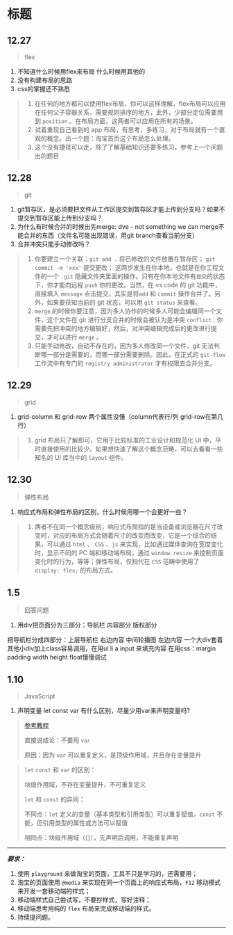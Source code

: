 # 标题

## 12.27

> flex

1. 不知道什么时候用flex来布局
  什么时候用其他的
2. 没有构建布局的思路
3. css的掌握还不熟悉

> 1. 在任何的地方都可以使用flex布局，你可以这样理解，flex布局可以应用在任何父子容器关系，需要规则排序的地方，此外，少部分定位需要用到 `position` 。在布局方面，这两者可以应用在所有的场景。
> 2. 试着重现自己看到的 app 布局，有思考，多练习，对于布局就有一个直观的概念。出一个题：淘宝首页这个布局怎么处理。
> 3. 这个没有捷径可以走，除了了解基础知识还要多练习，参考上一个问题出的题目

## 12.28

> git

1. git暂存区，是必须要把文件从工作区提交到暂存区才能上传到分支吗？如果不提交到暂存区能上传到分支吗？
2. 为什么有时候合并的时候出先merge: dve - not something we can merge不能合并的东西（文件名可能出现错误，用git branch查看当前分支）
3. 合并冲突只能手动修改吗？

> 1. 你要建立一个关联：`git add .` 将已修改的文件放置在暂存区； `git commit -m 'xxx'` 提交更改； 这两步发生在你本地，也就是在你工程文件的一个 `.git` 隐藏文件夹里面的操作。只有在你本地文件有`提交`的状态下，你才能向远程 `push` 你的更改。当然，在 vs code 的 git 功能中，直接填入 `message` 点击提交，其实是将`add` 和 `commit` 操作合并了。另外，如果要获知当前的 git 状态，可以用 `git status` 来查看。
> 2. `merge` 的时候你要注意，因为多人协作的时候多人可能会编辑同一个文件，这个文件在 git 进行分支合并的时候会被认为是冲突 `conflict` , 你需要先把冲突的地方编辑好，然后，对冲突编辑完成后的更改进行提交，才可以进行 `merge` 。
> 3. 只能手动修改，自动不存在的，因为多人修改同一个文件，git 无法判断哪一部分是需要的，而哪一部分需要删除。因此，在正式的 `git-flow` 工作流中有专门的 `registry administrator` 才有权限去合并分支。

## 12.29

> grid

1. grid-column 和 grid-row 两个属性没懂（column代表行/列  grid-row在第几行）

> 1. grid 布局只了解即可，它用于比较标准的工业设计和规范化 UI 中，平时直接使用的比较少。如果想快速了解这个概念范畴，可以去看看一些知名的 UI 库当中的 `layout` 组件。

## 12.30

>弹性布局

1. 响应式布局和弹性布局的区别，什么时候用哪一个会更好一些？

> 1. 两者不在同一个概念级别，响应式布局指的是当设备或浏览器在尺寸改变时，对应的布局方式会随着尺寸的改变而改变，它是一个综合的结果，可以通过 `html` 、 `CSS` 、`js` 来实现，比如通过媒体查询在宽度变化时，显示不同的 PC 端和移动端布局，通过 `window.resize` 来控制页面变化时的行为，等等；弹性布局，仅指代在 `CSS` 范畴中使用了 `display: flex;` 的布局方式。

## 1.5

> 回答问题

1. 用div把页面分为三部分：导航栏  内容部分 版权部分

把导航栏分成四部分：上层导航栏 右边内容 中间轮播图 左边内容 一个大div套着其他小div加上class容易调用，在用ul li a input 来填充内容
在用css：margin padding width height float慢慢调试

## 1.10

> JavaScript

1. 声明变量 let const var 有什么区别，尽量少用var来声明变量吗?

> [参考教程](https://es6.ruanyifeng.com/#docs/let)
>
> 直接说结论：不要用 `var`
>
> 原因：因为 `var` 可以重复定义，是顶级作用域，并且存在变量提升

> `let` `const` 和 `var` 的区别：
>
> 块级作用域，不存在变量提升，不可重复定义
>
> `let` 和 `const` 的异同：
>
> 不同点：`let` 定义的变量（基本类型和引用类型）可以重复赋值，`const` 不能，但引用类型的属性或方法可以赋值
>
> 相同点：块级作用域（{}），先声明后调用，不能重复声明

---

***要求：***

1. 使用 `playground` 来做淘宝的页面，工具不只是学习的，还需要用；
2. 淘宝的页面使用 `@media` 来实现在同一个页面上的响应式布局，`F12` 移动模式来开发一套移动端的样式；
3. 移动端样式自己尝试写，不要抄样式，写好注释；
4. 移动端思考用纯的 `flex` 布局来完成移动端的样式。
5. 持续提问题。

---
